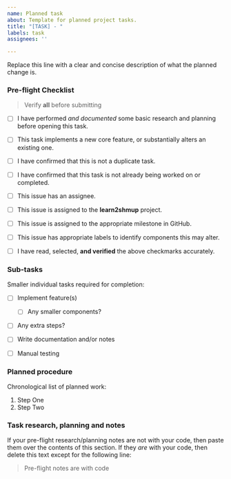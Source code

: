 ```yaml
---
name: Planned task
about: Template for planned project tasks.
title: "[TASK] - "
labels: task
assignees: ''

---
```


Replace this line with a clear and concise description of what the planned change is.


### Pre-flight Checklist

> Verify **all** before submitting

- [ ] I have performed *and documented* some basic research and planning before opening this task.
- [ ] This task implements a new core feature, or substantially alters an existing one.
- [ ] I have confirmed that this is not a duplicate task.
- [ ] I have confirmed that this task is not already being worked on or completed.
- [ ] This issue has an assignee.
- [ ] This issue is assigned to the **learn2shmup** project.
- [ ] This issue is assigned to the appropriate milestone in GitHub.
- [ ] This issue has appropriate labels to identify components this may alter.
- [ ] I have read, selected, **and verified** the above checkmarks accurately.


### Sub-tasks

Smaller individual tasks required for completion:

- [ ] Implement feature(s)
  - [ ] Any smaller components?
- [ ] Any extra steps?
- [ ] Write documentation and/or notes
- [ ] Manual testing


### Planned procedure

Chronological list of planned work:

1. Step One
2. Step Two


### Task research, planning and notes

If your pre-flight research/planning notes are not with your code, then paste
them over the contents of this section.
If they *are* with your code, then delete this text except for the following line:

> Pre-flight notes are with code
